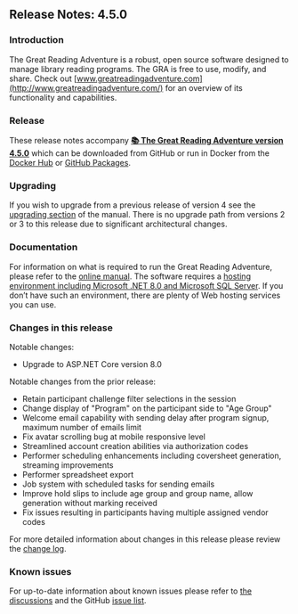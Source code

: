 ## Release Notes: 4.5.0

### Introduction

The Great Reading Adventure is a robust, open source software designed to manage library reading programs. The GRA is free to use, modify, and share. Check out [www.greatreadingadventure.com](http://www.greatreadingadventure.com/) for an overview of its functionality and capabilities.

### Release

These release notes accompany **[:books: The Great Reading Adventure version 4.5.0](https://github.com/MCLD/greatreadingadventure/releases/download/v4.5.0/GreatReadingAdventure-4.5.0.zip)** which can be downloaded from GitHub or run in Docker from the [Docker Hub](https://hub.docker.com/r/mcld/gra) or [GitHub Packages](https://github.com/MCLD/greatreadingadventure/pkgs/container/gra).

### Upgrading

If you wish to upgrade from a previous release of version 4 see the [upgrading section](http://manual.greatreadingadventure.com/en/v4.5.0/installation/upgrading/) of the manual. There is no upgrade path from versions 2 or 3 to this release due to significant architectural changes.

### Documentation

For information on what is required to run the Great Reading Adventure, please refer to the [online manual](http://manual.greatreadingadventure.com/en/v4.5.0/). The software requires a [hosting environment including Microsoft .NET 8.0 and Microsoft SQL Server](http://manual.greatreadingadventure.com/en/v4.5.0/installation/system-requirements/). If you don&rsquo;t have such an environment, there are plenty of Web hosting services you can use.

### Changes in this release

Notable changes:

- Upgrade to ASP.NET Core version 8.0

Notable changes from the prior release:

- Retain participant challenge filter selections in the session
- Change display of "Program" on the participant side to "Age Group"
- Welcome email capability with sending delay after program signup, maximum number of emails limit
- Fix avatar scrolling bug at mobile responsive level
- Streamlined account creation abilities via authorization codes
- Performer scheduling enhancements including coversheet generation, streaming improvements
- Performer spreadsheet export
- Job system with scheduled tasks for sending emails
- Improve hold slips to include age group and group name, allow generation without marking received
- Fix issues resulting in participants having multiple assigned vendor codes

For more detailed information about changes in this release please review the [change log](https://github.com/MCLD/greatreadingadventure/blob/v4.5.0/CHANGELOG.md).

### Known issues

For up-to-date information about known issues please refer to [the discussions](https://github.com/MCLD/greatreadingadventure/discussions) and the GitHub [issue list](https://github.com/MCLD/greatreadingadventure/issues).
